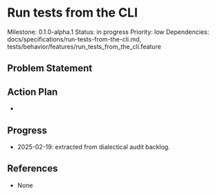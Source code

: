 # Run tests from the CLI
Milestone: 0.1.0-alpha.1
Status: in progress
Priority: low
Dependencies: docs/specifications/run-tests-from-the-cli.md, tests/behavior/features/run_tests_from_the_cli.feature

## Problem Statement
<description>


## Action Plan
- <tasks>

## Progress
- 2025-02-19: extracted from dialectical audit backlog.

## References
- None
